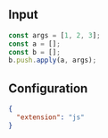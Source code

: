 
## Input
```javascript input
const args = [1, 2, 3];
const a = [];
const b = [];
b.push.apply(a, args);
```

## Configuration
```json configuration
{
  "extension": "js"
}
```

